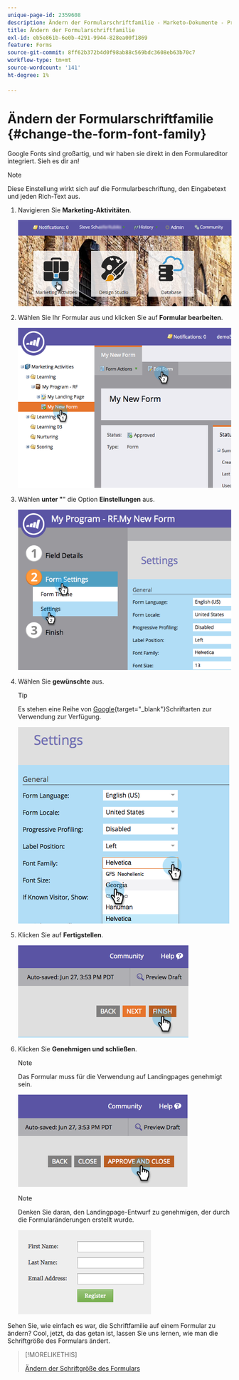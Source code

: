 ```yaml
---
unique-page-id: 2359608
description: Ändern der Formularschriftfamilie - Marketo-Dokumente - Produktdokumentation
title: Ändern der Formularschriftfamilie
exl-id: eb5e861b-6e0b-4291-9944-828ea00f1869
feature: Forms
source-git-commit: 8ff62b372b4d0f98ab88c569bdc3608eb63b70c7
workflow-type: tm+mt
source-wordcount: '141'
ht-degree: 1%

---
```


# Ändern der Formularschriftfamilie {#change-the-form-font-family}

Google Fonts sind großartig, und wir haben sie direkt in den Formulareditor integriert. Sieh es dir an!

>[!NOTE]
>
>Diese Einstellung wirkt sich auf die Formularbeschriftung, den Eingabetext und jeden Rich-Text aus.

1. Navigieren Sie **Marketing-Aktivitäten**.

   ![](assets/login-marketing-activities.png)

1. Wählen Sie Ihr Formular aus und klicken Sie auf **Formular bearbeiten**.

   ![](assets/image2014-9-15-15-3a47-3a27.png)

1. Wählen **unter &quot;**&quot; die Option **Einstellungen** aus.

   ![](assets/image2014-9-15-15-3a47-3a56.png)

1. Wählen Sie **gewünschte** aus.

   >[!TIP]
   >
   >Es stehen eine Reihe von [Google](https://fonts.google.com/){target="_blank"}Schriftarten zur Verwendung zur Verfügung.

   ![](assets/image2014-9-15-16-3a0-3a8.png)

1. Klicken Sie auf **Fertigstellen**.

   ![](assets/image2014-9-15-16-3a0-3a15.png)

1. Klicken Sie **Genehmigen und schließen**.

   >[!NOTE]
   >
   >Das Formular muss für die Verwendung auf Landingpages genehmigt sein.

   ![](assets/image2014-9-15-16-3a1-3a28.png)

   >[!NOTE]
   >
   >Denken Sie daran, den Landingpage-Entwurf zu genehmigen, der durch die Formularänderungen erstellt wurde.

   ![](assets/image2014-9-15-16-3a2-3a1.png)

Sehen Sie, wie einfach es war, die Schriftfamilie auf einem Formular zu ändern? Cool, jetzt, da das getan ist, lassen Sie uns lernen, wie man die Schriftgröße des Formulars ändert.

>[!MORELIKETHIS]
>
>[Ändern der Schriftgröße des Formulars](/help/marketo/product-docs/demand-generation/forms/form-design/change-the-form-font-size.md)
